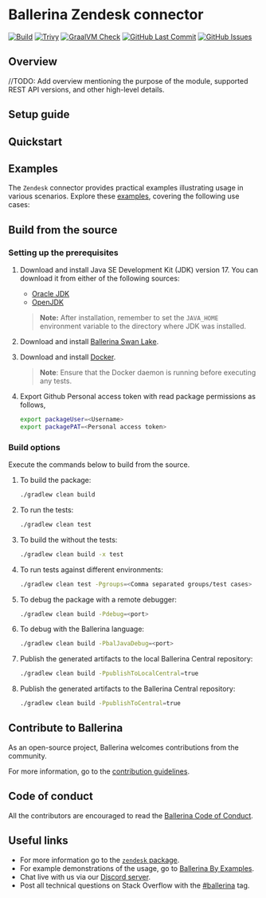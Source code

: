 # Ballerina Zendesk connector

[![Build](https://github.com/ballerina-platform/sample-ballerina-connector-repo/actions/workflows/ci.yml/badge.svg)](https://github.com/ballerina-platform/sample-ballerina-connector-repo/actions/workflows/ci.yml)
[![Trivy](https://github.com/ballerina-platform/sample-ballerina-connector-repo/actions/workflows/trivy-scan.yml/badge.svg)](https://github.com/ballerina-platform/sample-ballerina-connector-repo/actions/workflows/trivy-scan.yml)
[![GraalVM Check](https://github.com/ballerina-platform/sample-ballerina-connector-repo/actions/workflows/build-with-bal-test-native.yml/badge.svg)](https://github.com/ballerina-platform/sample-ballerina-connector-repo/actions/workflows/build-with-bal-test-native.yml)
[![GitHub Last Commit](https://img.shields.io/github/last-commit/ballerina-platform/sample-ballerina-connector-repo.svg)](https://github.com/ballerina-platform/sample-ballerina-connector-repo/commits/master)
[![GitHub Issues](https://img.shields.io/github/issues/ballerina-platform/ballerina-library/module/zendesk.svg?label=Open%20Issues)](https://github.com/ballerina-platform/ballerina-library/labels/module%zendesk)

## Overview

//TODO: Add overview mentioning the purpose of the module, supported REST API versions, and other high-level details.

## Setup guide

[//]: # (TODO: Add detailed steps to obtain credentials and configure the module.)

## Quickstart

[//]: # (TODO: Add a quickstart guide to demonstrate a basic functionality of the module, including sample code snippets.)

## Examples

The `Zendesk` connector provides practical examples illustrating usage in various scenarios. Explore these [examples](https://github.com/sample-ballerina-connector-repo/tree/main/examples/), covering the following use cases:

[//]: # (TODO: Add examples)

## Build from the source

### Setting up the prerequisites

1. Download and install Java SE Development Kit (JDK) version 17. You can download it from either of the following sources:

    * [Oracle JDK](https://www.oracle.com/java/technologies/downloads/)
    * [OpenJDK](https://adoptium.net/)

   > **Note:** After installation, remember to set the `JAVA_HOME` environment variable to the directory where JDK was installed.

2. Download and install [Ballerina Swan Lake](https://ballerina.io/).

3. Download and install [Docker](https://www.docker.com/get-started).

   > **Note**: Ensure that the Docker daemon is running before executing any tests.

4. Export Github Personal access token with read package permissions as follows,

    ```bash
    export packageUser=<Username>
    export packagePAT=<Personal access token>
    ```

### Build options

Execute the commands below to build from the source.

1. To build the package:

   ```bash
   ./gradlew clean build
   ```

2. To run the tests:

   ```bash
   ./gradlew clean test
   ```

3. To build the without the tests:

   ```bash
   ./gradlew clean build -x test
   ```

4. To run tests against different environments:

   ```bash
   ./gradlew clean test -Pgroups=<Comma separated groups/test cases>
   ```

5. To debug the package with a remote debugger:

   ```bash
   ./gradlew clean build -Pdebug=<port>
   ```

6. To debug with the Ballerina language:

   ```bash
   ./gradlew clean build -PbalJavaDebug=<port>
   ```

7. Publish the generated artifacts to the local Ballerina Central repository:

    ```bash
    ./gradlew clean build -PpublishToLocalCentral=true
    ```

8. Publish the generated artifacts to the Ballerina Central repository:

   ```bash
   ./gradlew clean build -PpublishToCentral=true
   ```

## Contribute to Ballerina

As an open-source project, Ballerina welcomes contributions from the community.

For more information, go to the [contribution guidelines](https://github.com/ballerina-platform/ballerina-lang/blob/master/CONTRIBUTING.md).

## Code of conduct

All the contributors are encouraged to read the [Ballerina Code of Conduct](https://ballerina.io/code-of-conduct).

## Useful links

* For more information go to the [`zendesk` package](https://central.ballerina.io/ballerinax/zendesk/latest).
* For example demonstrations of the usage, go to [Ballerina By Examples](https://ballerina.io/learn/by-example/).
* Chat live with us via our [Discord server](https://discord.gg/ballerinalang).
* Post all technical questions on Stack Overflow with the [#ballerina](https://stackoverflow.com/questions/tagged/ballerina) tag.